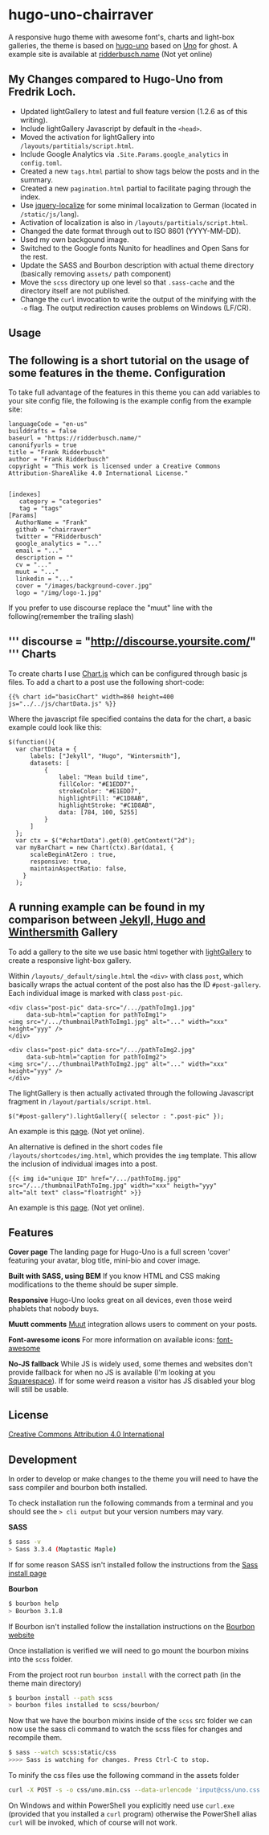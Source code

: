 hugo-uno-chairraver
===================

A responsive hugo theme with awesome font's, charts and light-box
galleries, the theme is based on [hugo-uno](https://github.com/SenjinDarashiva/hugo-uno)
based on [Uno](https://github.com/daleanthony/Uno) for ghost. A example site
is available at [ridderbusch.name](https://ridderbusch.name) (Not yet online)

## My Changes compared to Hugo-Uno from Fredrik Loch.

* Updated lightGallery to latest and full feature version (1.2.6 as of this writing).
* Include lightGallery Javascript by default in the `<head>`.
* Moved the activation for lightGallery into `/layouts/partitials/script.html`.
* Include Google Analytics via `.Site.Params.google_analytics` in `config.toml`.
* Created a new `tags.html` partial to show tags below the posts and in
the summary.
* Created a new `pagination.html` partial to facilitate paging through the
index.
* Use [jquery-localize](https://github.com/coderifous/jquery-localize)
for some minimal localization to German (located in `/static/js/lang`).
* Activation of localization is also in `/layouts/partitials/script.html`.
* Changed the date format through out to ISO 8601 (YYYY-MM-DD).
* Used my own backgound image.
* Switched to the Google fonts Nunito for headlines and Open Sans for
  the rest.
* Update the SASS and Bourbon description with actual theme directory
(basically removing `assets/` path component)
* Move the `scss` directory up one level so that `.sass-cache` and the directory
itself are not published.
* Change the `curl` invocation to write the output of the minifying
with the `-o` flag. The output redirection causes problems on Windows (LF/CR).

## Usage
The following is a short tutorial on the usage of some features in the theme.
Configuration
-

To take full advantage of the features in this theme you can add variables to your site config file, the following is the example config from the example site:
```
languageCode = "en-us"
builddrafts = false
baseurl = "https://ridderbusch.name/"
canonifyurls = true
title = "Frank Ridderbusch"
author = "Frank Ridderbusch"
copyright = "This work is licensed under a Creative Commons Attribution-ShareAlike 4.0 International License."


[indexes]
   category = "categories"
   tag = "tags"
[Params]
  AuthorName = "Frank"
  github = "chairraver"
  twitter = "FRidderbusch"
  google_analytics = "..."
  email = "..."
  description = ""
  cv = "..."
  muut = "..."
  linkedin = "..."
  cover = "/images/background-cover.jpg"
  logo = "/img/logo-1.jpg"
```

If you prefer to use discourse replace the "muut" line with the following(remember the trailing slash)

'''
  discourse = "http://discourse.yoursite.com/"
'''
Charts
-

To create charts I use [Chart.js](https://github.com/nnnick/Chart.js) which can be configured through basic js files. To add a chart to a post use the following short-code:
```
{{% chart id="basicChart" width=860 height=400 js="../../js/chartData.js" %}}
```
Where the javascript file specified contains the data for the chart, a basic example could look like this:
```
$(function(){
  var chartData = {
      labels: ["Jekyll", "Hugo", "Wintersmith"],
      datasets: [
          {
              label: "Mean build time",
              fillColor: "#E1EDD7",
              strokeColor: "#E1EDD7",
              highlightFill: "#C1D8AB",
              highlightStroke: "#C1D8AB",
              data: [784, 100, 5255]
          }
      ]
  };
  var ctx = $("#chartData").get(0).getContext("2d");
  var myBarChart = new Chart(ctx).Bar(data1, {
      scaleBeginAtZero : true,
      responsive: true,
      maintainAspectRatio: false,
    }
  );
```
A running example can be found in my comparison between [Jekyll, Hugo and Winthersmith](http://fredrikloch.me/post/2014-08-12-Jekyll-and-its-alternatives-from-a-site-generation-point-of-view/)
Gallery
-
To add a gallery to the site we use basic html together with
[lightGallery](http://sachinchoolur.github.io/lightGallery/index.html)
to create a responsive light-box gallery.

Within `/layouts/_default/single.html` the `<div>` with class `post`,
which basically wraps the actual content of the post also has the ID
`#post-gallery`. Each individual image is marked with class
`post-pic`. 

```
<div class="post-pic" data-src="/.../pathToImg1.jpg"
     data-sub-html="caption for pathToImg1">
<img src="/.../thumbnailPathToImg1.jpg" alt="..." width="xxx" height="yyy" />
</div>

<div class="post-pic" data-src="/.../pathToImg2.jpg"
     data-sub-html="caption for pathToImg2">
<img src="/.../thumbnailPathToImg2.jpg" alt="..." width="xxx" height="yyy" />
</div>
```

The lightGallery is then actually activated through the following
Javascript fragment in `/layout/partials/script.html`.

```
$("#post-gallery").lightGallery({ selector : ".post-pic" });
```
An example is this
[page](https://ridderbusch.name/post/2014-10-31-nascom-circuits/). (Not
yet online).

An alternative is defined in the short codes file
`/layouts/shortcodes/img.html`, which provides the `img`
template. This allow the inclusion of individual images into a post.

```
{{< img id="unique ID" href="/.../pathToImg.jpg"
src="/.../thumbnailPathToImg.jpg" width="xxx" heigth="yyy"
alt="alt text" class="floatright" >}}
```

An example is this
[page](https://ridderbusch.name/page/my-photo-gear/). (Not
yet online).

## Features

**Cover page**
The landing page for Hugo-Uno is a full screen 'cover' featuring your avatar, blog title, mini-bio and cover image.

**Built with SASS, using BEM**
If you know HTML and CSS making modifications to the theme should be super simple.

**Responsive**
Hugo-Uno looks great on all devices, even those weird phablets that nobody buys.

**Muutt comments**
[Muut](https://muut.com/) integration allows users to comment on your posts.

**Font-awesome icons**
For more information on available icons: [font-awesome](http://fortawesome.github.io/Font-Awesome/)

**No-JS fallback**
While JS is widely used, some themes and websites don't provide fallback for when no JS is available (I'm looking at you [Squarespace](http://blog.squarespace.com/)). If for some weird reason a visitor has JS disabled your blog will still be usable.

## License
[Creative Commons Attribution 4.0 International](http://creativecommons.org/licenses/by/4.0/)

## Development

In order to develop or make changes to the theme you will need to have the sass compiler and bourbon both installed.

To check installation run the following commands from a terminal and you should see the `> cli output` but your version numbers may vary.

**SASS**
```bash
$ sass -v
> Sass 3.3.4 (Maptastic Maple)
```
If for some reason SASS isn't installed follow the instructions from the [Sass install page](http://sass-lang.com/install)

**Bourbon**
```bash
$ bourbon help
> Bourbon 3.1.8
```
If Bourbon isn't installed follow the installation instructions on the [Bourbon website](http://bourbon.io)

Once installation is verified we will need to go mount the bourbon
mixins into the `scss` folder.

From the project root run `bourbon install` with the correct path (in
the theme main directory)

```bash
$ bourbon install --path scss
> bourbon files installed to scss/bourbon/
```

Now that we have the bourbon mixins inside of the `scss` src folder we
can now use the sass cli command to watch the scss files for changes
and recompile them.

```bash
$ sass --watch scss:static/css
>>>> Sass is watching for changes. Press Ctrl-C to stop.
```

To minify the css files use the following command in the assets folder

```bash
curl -X POST -s -o css/uno.min.css --data-urlencode 'input@css/uno.css' http://cssminifier.com/raw
```

On Windows and within PowerShell you explicitly need use `curl.exe`
(provided that you installed a `curl` program) otherwise the
PowerShell alias `curl` will be invoked, which of course will not
work.
